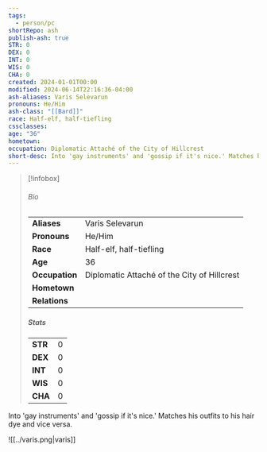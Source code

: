 ```yaml
---
tags:
  - person/pc
shortRepo: ash
publish-ash: true
STR: 0
DEX: 0
INT: 0
WIS: 0
CHA: 0
created: 2024-01-01T00:00
modified: 2024-06-14T22:16:36-04:00
ash-aliases: Varis Selevarun
pronouns: He/Him
ash-class: "[[Bard]]"
race: Half-elf, half-tiefling
cssclasses: 
age: "36"
hometown: 
occupation: Diplomatic Attaché of the City of Hillcrest
short-desc: Into 'gay instruments' and 'gossip if it's nice.' Matches his outfits to his hair dye and vice versa.
---
```


> [!infobox]
> ###### Bio
> |                |                  |
> | -------------- | ---------------- |
> |**Aliases**     | Varis Selevarun                |
> |**Pronouns**    | He/Him           |
> |**Race**        | Half-elf, half-tiefling            |
> |**Age**         | 36            |
> |**Occupation**  | Diplomatic Attaché of the City of Hillcrest        |
> |**Hometown**||
> |**Relations**|  |
> 
> ##### Stats
> |      |      |
> | ---- | ---- |
> | **STR**  | 0     |
> | **DEX**  | 0     |
> | **INT**  | 0     |
> | **WIS**  | 0     |
> | **CHA**  | 0     |

 Into 'gay instruments' and 'gossip if it's nice.' Matches his outfits to his hair dye and vice versa.

![[../varis.png|varis]]